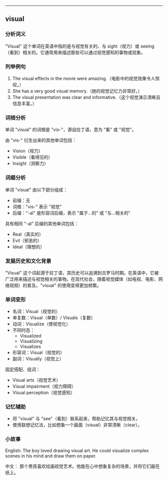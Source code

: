 
---------------
## visual
### 分析词义
"Visual" 这个单词在英语中指的是与视觉有关的，与 sight（视力）或 seeing（看到）相关的。它通常用来描述那些可以通过视觉感知的事物或现象。

### 列举例句
1. The visual effects in the movie were amazing.（电影中的视觉效果令人惊叹。）
2. She has a very good visual memory.（她的视觉记忆力非常好。）
3. The visual presentation was clear and informative.（这个视觉演示清晰且信息丰富。）

### 词根分析
单词 "visual" 的词根是 "vis-"，源自拉丁语，意为 "看" 或 "视觉"。

由 "vis-" 衍生出来的其他单词包括：
- Vision（视力）
- Visible（看得见的）
- Insight（洞察力）

### 词缀分析
单词 "visual" 由以下部分组成：
- 前缀：无
- 词根："vis-" 表示 "视觉"
- 后缀："-al" 是形容词后缀，表示 "属于...的" 或 "与...相关的"

具有相同 "-al" 后缀的其他单词包括：
- Real（真实的）
- Evil（邪恶的）
- Ideal（理想的）

### 发展历史和文化背景
"Visual" 这个词起源于拉丁语，其历史可以追溯到古罗马时期。在英语中，它被广泛用来描述与视觉相关的事物。在现代社会，随着视觉媒体（如电视、电影、网络视频）的普及，"visual" 的使用变得更加频繁。

### 单词变形
- 名词：Visual（视觉的）
- 单复数：Visual（单数）/ Visuals（复数）
- 动词：Visualize（使视觉化）
- 不同时态：
  - Visualized
  - Visualizing
  - Visualizes
- 形容词：Visual（视觉的）
- 副词：Visually（视觉上）

固定搭配、组词：
- Visual arts（视觉艺术）
- Visual impairment（视力障碍）
- Visual perception（视觉感知）

### 记忆辅助
- 将 "visual" 与 "see"（看到）联系起来，帮助记忆其与视觉相关。
- 使用联想记忆法，比如想象一个画面（visual）非常清晰（clear）。

### 小故事
English:
The boy loved drawing visual art. He could visualize complex scenes in his mind and draw them on paper.

中文：
那个男孩喜欢绘画视觉艺术。他能在心中想象复杂的场景，并将它们画在纸上。

